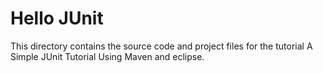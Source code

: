 # Hello JUnit
This directory contains the source code and project files for the tutorial
A Simple JUnit Tutorial Using Maven and eclipse.
